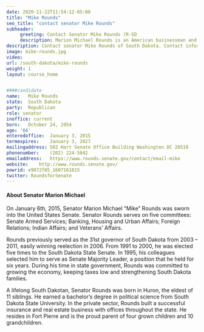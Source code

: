 ```yaml
---
date: 2020-11-22T11:54:12-05:00
title: "Mike Rounds"
seo_title: "contact senator Mike Rounds"
subheader:
     greeting: Contact Senator Mike Rounds (R-SD
     description: Marion Michael Rounds is an American businessman and politician serving as the junior United States Senator from South Dakota since 2015. A member of the Republican Party, he served as the 31st governor of South Dakota from 2003 to 2011, and in the South Dakota Senate from 1991 to 2001.
description: Contact senator Mike Rounds of South Dakota. Contact information for Mike Rounds includes  email address, phone number, and mailing address.
image: mike-rounds.jpg
video: 
url: /south-dakota/mike-rounds
weight: 1
layout: course_home


####candidate
name:	Mike Rounds
state:	South Dakota
party:	Republican
role: senator
inoffice: current
born:	October 24, 1954 
age: '66'
enteredoffice:	January 3, 2015
termexpires:	January 3, 2027
mailingaddress:	502 Hart Senate Office Building Washington DC 20510
phonenumber:	(202) 224-5842
emailaddress:	https://www.rounds.senate.gov/contact/email-mike
website:	http://www.rounds.senate.gov/
powrid: e9072f05_1607161815
twitter: RoundsforSenate
---
```

 #### About Senator Marion Michael 
On January 6th, 2015, Senator Marion Michael “Mike” Rounds was sworn into the United States Senate. Senator Rounds serves on five committees: Senate Armed Services; Banking, Housing and Urban Affairs; Foreign Relations; Indian Affairs; and Veterans’ Affairs.

Rounds previously served as the 31st governor of South Dakota from 2003 – 2011, easily winning reelection in 2006. From 1991 to 2000, he was elected five times to the South Dakota State Senate. In 1995, his colleagues selected him to serve as Senate Majority Leader, a position that he held for six years. During his time in state government, Rounds was committed to growing the economy, keeping taxes low and strengthening South Dakota families.

A lifelong South Dakotan, Senator Rounds was born in Huron, the eldest of 11 siblings. He earned a bachelor’s degree in political science from South Dakota State University. In the private sector, Rounds built a successful insurance and real estate business with offices throughout the state. He resides in Fort Pierre and is the proud parent of four grown children and 10 grandchildren.
